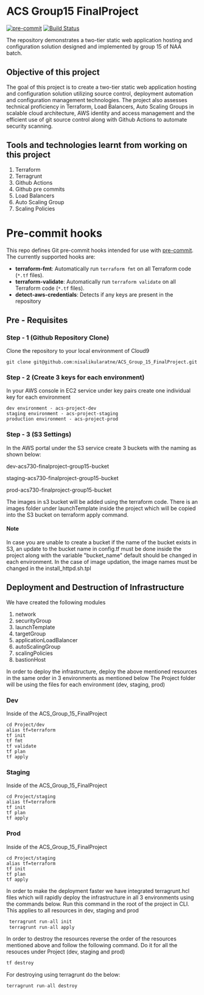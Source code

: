 # ACS Group15 FinalProject
[![pre-commit](https://img.shields.io/badge/pre--commit-enabled-brightgreen?logo=pre-commit)](https://github.com/pre-commit/pre-commit)
[![Build Status](https://github.com/terraform-linters/tflint/workflows/build/badge.svg?branch=master)](https://github.com/terraform-linters/tflint/actions)

The repository demonstrates a two-tier static web application hosting and configuration solution designed and implemented by group 15 of NAA batch.

## Objective of this project
The goal of this project is to create a two-tier static web application hosting and configuration solution utilizing source control, deployment automation and configuration management technologies.
The project also assesses technical proficiency in Terraform, Load Balancers, Auto Scaling Groups in scalable cloud architecture, AWS identity and access management and the efficient use of git source control along with Github Actions to automate security scanning.

## Tools and technologies learnt from working on this project
1. Terraform
2. Terragrunt
3. Github Actions
4. Github pre commits
5. Load Balancers
6. Auto Scaling Group
7. Scaling Policies

# Pre-commit hooks

This repo defines Git pre-commit hooks intended for use with [pre-commit](http://pre-commit.com/). The currently
supported hooks are:

* **terraform-fmt**: Automatically run `terraform fmt` on all Terraform code (`*.tf` files).
* **terraform-validate**: Automatically run `terraform validate` on all Terraform code (`*.tf` files).
* **detect-aws-credentials**: Detects if any keys are present in the repository


## Pre - Requisites
### Step - 1 (Github Repository Clone)
Clone the repository to your local environment of Cloud9 

```git clone git@github.com:nisalikularatne/ACS_Group_15_FinalProject.git```

### Step - 2 (Create 3 keys for each environment)
In your AWS console in EC2 service under key pairs create one individual key for each environment
```
dev environment - acs-project-dev
staging environment - acs-project-staging
production environment - acs-project-prod
```
### Step - 3 (S3 Settings)
In the AWS portal under the S3 service create 3 buckets with the naming as shown below:

dev-acs730-finalproject-group15-bucket

staging-acs730-finalproject-group15-bucket

prod-acs730-finalproject-group15-bucket

The images in s3 bucket will be added using the terraform code. There is an images folder under
launchTemplate inside the project which will be copied into the S3 bucket on terraform apply command.

#### Note
In case you are unable to create a bucket if the name of the bucket
exists in S3, an update to the bucket name in config.tf must be done 
inside the project along with the variable "bucket_name" default should be
changed in each environment.
In the case of image updation, the image names must be changed in the 
install_httpd.sh.tpl

## Deployment and Destruction of Infrastructure
We have created the following modules
1. network
2. securityGroup
3. launchTemplate
4. targetGroup
5. applicationLoadBalancer
6. autoScalingGroup
7. scalingPolicies
8. bastionHost

In order to deploy the infrastructure, deploy the above mentioned resources in the same order in 3 environments as mentioned below
The Project folder will be using the files for each environment (dev, staging, prod)
### Dev
Inside of the ACS_Group_15_FinalProject
```
cd Project/dev
alias tf=terraform
tf init
tf fmt
tf validate
tf plan 
tf apply
```
### Staging
Inside of the ACS_Group_15_FinalProject
```
cd Project/staging
alias tf=terraform
tf init
tf plan 
tf apply
```
### Prod
Inside of the ACS_Group_15_FinalProject
```
cd Project/staging
alias tf=terraform
tf init
tf plan 
tf apply
```
In order to make the deployment faster we have integrated terragrunt.hcl files
which will rapidly deploy the infrastructure in all 3 environments using the commands below.
Run this command in the root of the project in CLI. This applies to all resources in dev, staging and prod
```terraform
 terragrunt run-all init
 terragrunt run-all apply
```
In order to destroy the resources reverse the order of the resources mentioned above
and follow the following command. Do it for all the resouces under
Project (dev, staging and prod)
```terraform
tf destroy
```
For destroying using terragrunt do the below:
```terraform
terragrunt run-all destroy
```
